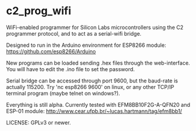 # c2_prog_wifi
WiFi-enabled programmer for Silicon Labs microcontrollers using the C2 programmer protocol, and to act as a serial-wifi bridge.

Designed to run in the Arduino environment for ESP8266 module: https://github.com/esp8266/Arduino

New programs can be loaded sending .hex files through the web-interface. You will have to edit the .ino file to set the password.

Serial bridge can be accessed through port 9600, but the baud-rate is actually 115200. Try 'nc esp8266 9600' on linux, or any other TCP/IP terminal program (maybe telnet on windows?).

Everything is still alpha. Currently tested with EFM8BB10F2G-A-QFN20 and ESP-01 module: http://www.cear.ufpb.br/~lucas.hartmann/tag/efm8bb1/

LICENSE: GPLv3 or newer.
